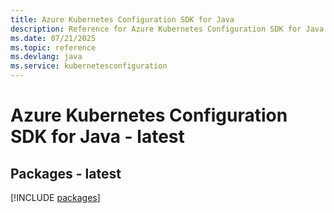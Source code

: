 ```yaml
---
title: Azure Kubernetes Configuration SDK for Java
description: Reference for Azure Kubernetes Configuration SDK for Java
ms.date: 07/21/2025
ms.topic: reference
ms.devlang: java
ms.service: kubernetesconfiguration
---
```

# Azure Kubernetes Configuration SDK for Java - latest
## Packages - latest
[!INCLUDE [packages](kubernetes-configuration-index.md)]